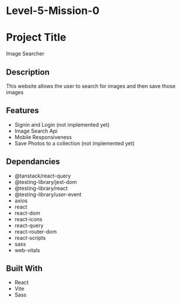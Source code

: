# Level-5-Mission-0


# Project Title
Image Searcher

## Description
This website allows the user to search for images and then save those images 

## Features

- Signin and Login (not implemented yet)
- Image Search Api
- Mobile Responsiveness
- Save Photos to a collection (not implemented yet)


## Dependancies

- @tanstack/react-query
- @testing-library/jest-dom
- @testing-library/react
- @testing-library/user-event
- axios
- react
- react-dom
- react-icons
- react-query
- react-router-dom
- react-scripts
- sass
- web-vitals
## Built With

- React
- Vite
- Sass

